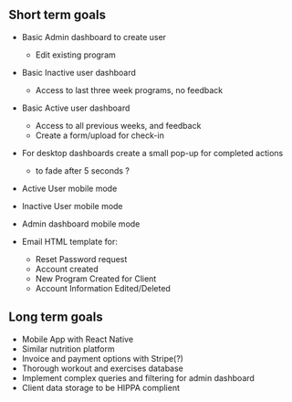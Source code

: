## Short term goals

-   Basic Admin dashboard to create user

    -   Edit existing program

-   Basic Inactive user dashboard

    -   Access to last three week programs, no feedback

-   Basic Active user dashboard

    -   Access to all previous weeks, and feedback
    -   Create a form/upload for check-in

-   For desktop dashboards create a small pop-up for completed actions

    -   to fade after 5 seconds ?

-   Active User mobile mode

-   Inactive User mobile mode

-   Admin dashboard mobile mode

-   Email HTML template for:
    -   Reset Password request
    -   Account created
    -   New Program Created for Client
    -   Account Information Edited/Deleted

## Long term goals

-   Mobile App with React Native
-   Similar nutrition platform
-   Invoice and payment options with Stripe(?)
-   Thorough workout and exercises database
-   Implement complex queries and filtering for admin dashboard
-   Client data storage to be HIPPA complient
